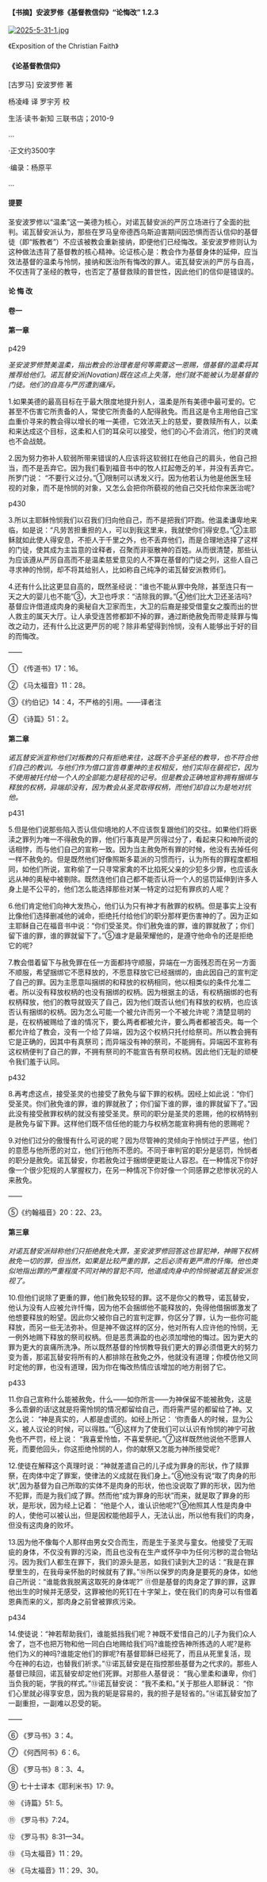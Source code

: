 #### 【书摘】安波罗修《基督教信仰》“论悔改” 1.2.3



[![2025-5-31-1.jpg](https://i.postimg.cc/t4hnR6Yp/2025-5-31-1.jpg)](https://postimg.cc/HrkkBVwh)


《Exposition of the Christian Faith》



#### 《论基督教信仰》



[古罗马] 安波罗修 著



杨凌峰 译 罗宇芳 校  



生活·读书·新知 三联书店；2010-9



...

·正文约3500字

·编录：杨原平

...



#### 提要



圣安波罗修以“温柔”这一美德为核心，对诺瓦替安派的严厉立场进行了全面的批判。诺瓦替安派认为，那些在罗马皇帝德西乌斯迫害期间因恐惧而否认信仰的基督徒（即“叛教者”）不应该被教会重新接纳，即便他们已经悔改。圣安波罗修则认为这种做法违背了基督教的核心精神。论证核心是：教会作为基督身体的延伸，应当效法基督的温柔与怜悯，接纳和医治所有悔改的罪人。诺瓦替安派的严厉与自高，不仅违背了圣经的教导，也否定了基督救赎的普世性，因此他们的信仰是错误的。



#### 论 悔 改



#### 卷一



#### 第一章



p429



*圣安波罗修赞美温柔，指出教会的治理者是何等需要这一恩赐，借基督的温柔将其推荐给他们。诺瓦替安派(Novatian)既在这点上失落，他们就不能被认为是基督的门徒。他们的自高与严厉遭到痛斥。*



1.如果美德的最高目标在于最大限度地提升别人，温柔是所有美德中最可爱的。它甚至不伤害它所责备的人，常使它所责备的人配得赦免。而且这是令主用他自己宝血重价寻来的教会得以增长的唯一美德，它效法天上的慈爱，要救赎所有人，以柔和来达成这个目标，这柔和人们的耳朵可以接受，他们的心不会消沉，他们的灵魂也不会战兢。 



2.因为努力弥补人软弱所带来错误的人应该将这软弱扛在他自己的肩头，他自己担当，而不是丢弃它。因为我们看到福音书中的牧人扛起倦乏的羊，并没有丢弃它。所罗门说： “不要行义过分。”①限制可以诱发义行。因为他若认为他是他医生轻视的对象，而不是怜悯的对象，又怎么会把你所藐视的他自己交托给你来医治呢?



p430


3.所以主耶稣怜悯我们以召我们归向他自己，而不是把我们吓跑。他温柔谦卑地来临，如是说：“凡劳苦担重担的人，可以到我这里来，我就使你们得安息。”②主耶稣就如此使人得安息，不拒人于千里之外，也不丢弃他们，而是合理地选择了这样的门徒，使其成为主旨意的诠释者，召聚而非驱散神的百姓。从而很清楚，那些认为应该遵从严厉自高而不是温柔慈爱意见的人不算在基督的门徒之列，这些人自己寻求神的怜悯，却不将其给别人，比如称自己纯净的诺瓦替安派教师们。



4.还有什么比这更显自高的，既然圣经说：“谁也不能从罪中免除，甚至连只有一天之大的婴儿也不能”③，大卫也呼求：“洁除我的罪。”④他们比大卫还圣洁吗?基督应许借道成肉身的奥秘自大卫家而生，大卫的后裔是接受借童女之腹而出的世人救主的属天大厅。让人承受连苦修都卸不掉的罪，通过断绝赦免而带走赎罪与悔改之动力，还有什么比这更严厉的呢？除非希望得到怜悯，没有人能够出于好的目的而悔改。


——


① 《传道书》17：16。

② 《马太福音》11：28。

③《约伯记》14：4，不严格的引用。——译者注

④ 《诗篇》51：2。



#### 第二章



*诺瓦替安派宣称他们对叛教的只有拒绝来往，这既不合乎圣经的教导，也不符合他们自己的教训。与他们作为借口宣告尊重神的主权相反，他们实际在藐视它，因为不使用被托付给一个人的全部能力是轻视的记号。但是教会正确地宣称拥有捆绑与释放的权柄，异端却没有，因为教会从圣灵取得权柄，而他们却自以为是地对抗他。*


p431



5.但是他们说那些陷入否认信仰境地的人不应该恢复跟他们的交往。如果他们将亵渎之罪列为唯一不得赦免的罪，他们行事真是严厉得过分了，看起来只和神所说的话相悖，而与他们自己的宣称一致。因为当主赦免所有罪的时候，他没有去掉任何一样不赦免的。但是既然他们好像照斯多葛派的习惯而行，认为所有的罪程度都相同，如他们所说，宣称偷了一只寻常家禽的不比掐死父亲的少犯多少罪，也应该永远从神的奥秘中被剔除。既然连他们自己都不能否认将一个人的惩罚延伸到许多人身上是不公平的，他们怎么能选择那些对某一特定的过犯有罪疚的人呢？



6.他们肯定他们向神大发热心，他们认为只有神才有赦罪的权柄。但是事实上没有比像他们选择删减他的诫命，拒绝托付给他们的职分那样更伤害神的了。因为正如主耶稣自己在福音书中说：“你们受圣灵。你们赦免谁的罪，谁的罪就赦了；你们留下谁的罪，谁的罪就留下了。”⑤谁才是最荣耀他的，是遵守他命令的还是拒绝它的呢?



7.教会借着留下与赦免罪在任一方面都持守顺服，异端在一方面残忍而在另一方面不顺服，希望捆绑它不愿释放的，不愿意释放它已经捆绑的，由此因自己的宣判定了自己的罪。因为主愿意叫捆绑的和释放的权柄相同，他以相类似的条件允准二者。所以没有释放权柄的也没有捆绑的权柄。因为根据主的话，有权柄捆绑的也有权柄释放，他们的教导就毁灭了自己，因为他们既否认他们有释放的权柄，也应该否认有捆绑的权柄。因为怎么可能一个被允许而另一个不被允许呢？清楚显明的是，在权柄被赐给了谁的情况下，要么两者都被允许，要么两者都被否央。每一个都允许给了教会，没有一个给了异端，因为这个权柄只托付给祭司。所以教会拥有它是正确的，因其中有真祭司；而异端没有神的祭司，不能拥有。异端因不宣称有这权柄便判了自己的罪，不拥有祭司的不能宣告有祭司权柄。因此他们无耻的顽梗令我们羞于认同。 



p432



8.再考虑这点，接受圣灵的也接受了赦免与留下罪的权柄。因经上如此说：“你们受圣灵。你们赦免谁的罪，谁的罪就赦了；你们留下谁的罪，谁的罪就留下了。”因此没有接受赦罪权柄的就没有接受圣灵。祭司的职分是圣灵的恩赐，他的权柄特别是赦免与留下罪。这样他们既不信任他的能力与权柄怎能宣称拥有他的恩赐呢？



9.对他们过分的傲慢有什么可说的呢？因为尽管神的灵倾向于怜悯过于严惩，他们的意愿与他所愿的对立，他们行他所不愿的。不同于审判官的职分是惩罚，怜悯者的职分是赦免。诺瓦替安，你若赦免过于捆绑便更能让人容忍。在一种情况下你好像一个很少犯规的人掌握权力，在另一种情况下你好像一个同感罪之悲惨状况的人来赦免。



——



⑤《约翰福音》20：22、23。



#### 第三章



*对诺瓦替安派辩称他们只拒绝赦免大罪，圣安波罗修回答这也冒犯神，神赐下权柄赦免一切的罪，但当然，如果是比较严重的罪，之后必须有更严肃的忏悔。他也类似地指出罪的严重程度不同对神的冒犯不同，他道成肉身中的怜悯被诺瓦替安派忽视了。*



10.但他们说除了更重的罪，他们赦免较轻的罪。这不是你父的教导，诺瓦替安，他认为没有人应被允许忏悔，因为他不会捆绑他不能释放的，免得他借捆绑激发了他想要释放的盼望。因此你父被你自己的宣判定罪，你区分了罪，认为一些你可能释放，而另一些无法弥补。但是神不做这样的区分，他对所有人应许他的怜悯，无一例外地赐下释放的祭司权柄。但是恶贯满盈的也必须加增他的悔过。因为更大的罪为更大的哀痛所洗净。所以既然基督的怜悯教导我们更大的罪必须借更大的努力变为善，那诺瓦替安将所有的人都排除在赦免之外，他就没有道理；你模仿他又同时定他的罪，也没有道理，因为你在悔改热情应该增加的地方削弱了它。



p433



11.你自己宣称什么能被赦免，什么——如你所言——为神保留不能被赦免，这是多么乖僻的话!这就是将需怜悯的情况都留给自己，而将需严惩的都留给了神。又怎么说： “神是真实的，人都是虚谎的。如经上所记： ‘你责备人的时候，显为公义，被人议论的时候，可以得胜。’”⑥这样为了使我们可以认识有怜悯的神宁可赦免也不严罚，经上说： “我喜爱怜恤，不喜爱祭祀。”⑦这样既然他说他不愿罪人死，而要他回头，你这拒绝怜悯的人，你的献祭又怎能为神所接受呢?



12.使徒在解释这个真理时说：“神就差遣自己的儿子成为罪身的形状，作了赎罪祭，在肉体中定了罪案，使律法的义成就在我们身上。”⑧他没有说“取了肉身的形状”,因为基督为自己所取的实体不是肉身的形状，他也没说取了罪的形状，因为他不犯罪，而是为我们成了罪。然而他“成为罪身的形状”而来，就是取了罪身的形状，是形状，因为经上记着： “他是个人，谁认识他呢?”⑨他照其人性是肉身中的人，使他可以被认出，但是因权能他超乎人，无法认出，所以他有我们的肉身，但没有这肉身的败坏。



13.因为他不像每个人那样由男女交合而生，而是生于圣灵与童女。他接受了无瑕疵的身体，不仅没有罪的污染，而且也没有在生产或怀孕中为任何污秽的混合物玷污。因为我们人都生在罪下，我们的源头是恶，如我们读到大卫的话：“我是在罪孽里生的，在我母亲怀胎的时候就有了罪。”⑩所以保罗的肉身是要死的身体，如他自己所说：“谁能救我脱离这取死的身体呢?” ⑪但是基督的肉身定了罪的罪，这罪他出生的时候并无感受，这罪被他的死钉在十字架上，使在我们的肉身可以有借着恩典而来的义，那肉身之前曾被罪疚污染。



p434



14.使徒说：“神若帮助我们，谁能抵挡我们呢？神既不爱惜自己的儿子为我们众人舍了，岂不也把万物和他一同白白地赐给我们吗?谁能控告神所拣选的人呢?是称他们为义的神吗?谁能定他们的罪呢?有基督耶稣已经死了，而且从死里复活，现今在神的右边，也替我们祈求。”⑫诺瓦替安是在指控那些基督为之代求的。那些人基督已赎回，诺瓦替安却定他们死罪。对那些人基督说： “我心里柔和谦卑，你们当负我的轭，学我的样式。”⑬诺瓦替安说： “我不柔和。”关于那些人耶稣说： “你们心里就必得享安息，因为我的轭是容易的，我的担子是轻省的。”⑭诺瓦替安加了一副重担，一副难以忍受的轭。



——



⑥ 《罗马书》3：4。

⑦ 《何西阿书》6：6。

⑧ 《罗马书》8：3、4。

⑨ 七十士译本《耶利米书》17: 9。 

⑩ 《诗篇》51: 5。

⑪ 《罗马书》7:24。

⑫ 《罗马书》8:31—34。

⑬ 《马太福音》11：29。

⑭ 《马太福音》11：29、30。
